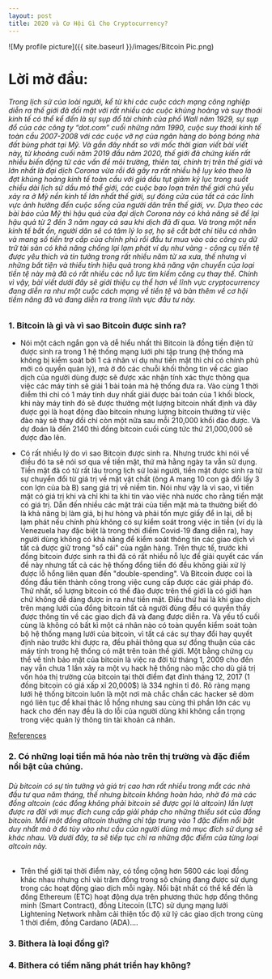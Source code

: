 ```yaml
---
layout: post
title: 2020 và Cơ Hội Gì Cho Cryptocurrency?
---
```


![My profile picture]({{ site.baseurl }}/images/Bitcoin Pic.png)

# Lời mở đầu: 

###### Trong lịch sử của loài người, kể từ khi các cuộc cách mạng công nghiệp diễn ra thế giới đã đối mặt với rất nhiều các cuộc khủng hoảng và suy thoái kinh tế có thể kể đến là sự sụp đổ tài chính của phố Wall năm 1929, sự sụp đổ của các công ty “dot.com” cuối những năm 1990, cuộc suy thoái kinh tế toàn cầu 2007-2008 với các cuộc vỡ nợ của ngân hàng do bóng bóng nhà đất bùng phát tại Mỹ. Và gần đây nhất so với mốc thời gian viết bài viết này, từ khoảng cuối năm 2019 đầu năm 2020, thế giới đã chứng kiến rất nhiều biến động từ các vấn đề môi trường, thiên tai, chính trị trên thế giới và lớn nhất là đại dịch Corona vừa rồi đã gây ra rất nhiều hệ lụy kéo theo là đợt khủng hoảng kinh tế toàn cầu với giá dầu tụt giảm kỷ lục trong suốt chiều dài lịch sử dầu mỏ thể giới, các cuộc bạo loạn trên thế giới chủ yếu xảy ra ở Mỹ nền kinh tế lớn nhất thế giới, sự đóng cửa của tất cả các lĩnh vực ảnh hưởng đến cuộc sống của người dân trên thế giới, vv. Dựa theo các bài báo của Mỹ thì hậu quả của đại dịch Corona này có khả năng sẽ để lại hậu quả từ 2 đến 3 năm ngay cả sau khi dịch đã đi qua. Và trong một nền kinh tế bất ổn, người dân sẽ có tâm lý lo sợ, họ sẽ cắt bớt chi tiêu cá nhân và mang số tiền trợ cấp của chính phủ rồi đầu tư mua vào các công cụ dữ trữ tài sản có khả năng chống lại lạm phát ví dụ như vàng - công cụ tiền tệ được yêu thich và tin tưởng trong rất nhiều năm từ xa xưa, thế nhưng vì những bất tiện và thiếu tính hiệu quả trong khả năng vận chuyển của loại tiền tệ này mà đã có rất nhiều các nỗ lực tìm kiếm công cụ thay thế. Chính vì vậy, bài viết dưới đây sẽ giới thiệu cụ thể hơn về lĩnh vực cryptocurrency đang diễn ra như một cuộc cách mạng về tiền tệ và bàn thêm về cơ hội tiềm năng đã và đang diễn ra trong lĩnh vực đầu tư này.

### 1. Bitcoin là gì và vì sao Bitcoin được sinh ra?

* Nói một cách ngắn gọn và dễ hiểu nhất thì Bitcoin là đồng tiền điện tử được sinh ra trong 1 hệ thống mạng lưới phi tập trung (hệ thống mà không bị kiểm soát bởi 1 cá nhân ví dụ như tiền mặt thì chỉ có chính phủ mới có quyền quản lý), mà ở đó các chuỗi khối thông tin về các giao dịch của người dùng được sẽ được xác nhận tính xác thực thông qua việc các máy tính sẽ giải 1 bài toán mà hệ thống đưa ra. Vào cùng 1 thời điểm thì chỉ có 1 máy tính duy nhất giải được bài toán của 1 khối block, khi này máy tính đó sẽ được thưởng một lượng bitcoin nhất định và đây được gọi là hoạt động đào bitcoin nhưng lượng bitcoin thưởng từ việc đào này sẽ thay đổi chỉ còn một nữa sau mỗi 210,000 khối đào được. Và dự đoán là đến 2140 thì đồng bitcoin cuối cùng tức thứ 21,000,000 sẽ được đào lên. 

* Có rất nhiều lý do vì sao Bitcoin được sinh ra. Nhưng trước khi nói về điều đó ta sẽ nói sơ qua về tiền mặt, thứ mà hằng ngày ta vẫn sử dụng. Tiền mặt đã có từ rất lâu trong lịch sử loài người, tiền mặt được sinh ra từ sự chuyển đổi từ giá trị về mặt vật chất (ông A mang 10 con gà đổi lấy 3 con lợn của bà B) sang giá trị về niềm tin. Nói như vậy là vì sao, vì tiền mặt có giá trị khi và chỉ khi ta khi tin vào việc nhà nước cho rằng tiền mặt có giá trị. Dẫn đến nhiều các mặt trái của tiền mặt mà ta thường biết đó là khả năng bị làm giả,  bị hư hỏng và phải tốn mực giấy để in lại, dễ bị lạm phát nếu chính phủ không có sự kiểm soát trong việc in tiền (ví dụ là Venezuela hay đặc biệt là trong thời điểm Covid-19 đang diễn ra), hay người dùng không có khả năng để kiểm soát thông tin các giao dịch vì tất cả được giữ trong "sổ cái" của ngân hàng. Trên thực tế, trước khi đồng bitcoin được sinh ra thì đã có rất nhiều nỗ lực để giải quyết các vấn đề này nhưng tất cả các hệ thống đồng tiền đó đều không giải xử lý được lỗ hổng liên quan đến "double-spending". Và Bitcoin được coi là đồng đầu tiên thành công trong việc cung cấp được các giải pháp đó. Thứ nhất, số lượng bitcoin có thể đào được trên thế giới là có giới hạn chứ không dễ dàng được in ra như tiền mặt. Điều thứ hai là khi giao dịch trên mạng lưới của đồng bitcoin tất cả người đùng đều có quyền thấy được thông tin về các giao dịch đã và đang được diễn ra. Và yếu tố cuối cùng là không có bất kì một cá nhân nào có toàn quyền kiểm soát toàn bộ hệ thống mạng lưới của bitcoin, vì tất cá các sự thay đổi hay quyết định nào trước khi được ra, đều phải thông qua sự đồng thuận của các máy tính trong hệ thống có mặt trên toàn thế giới. Một bằng chứng cụ thể về tính bảo mật của bitcoin là việc ra đời từ tháng 1, 2009 cho đến nay vẫn chưa 1 lần xảy ra một vụ hack hệ thống nào mặc cho dù giá trị vốn hóa thị trường của bitcoin tại thời điểm đạt đỉnh tháng 12, 2017 (1 đồng bitcoin có giá xấp xỉ 20,000$) là 334 nghìn tỉ đô. Rõ ràng mạng lưới hệ thống bitcoin luôn là một nơi mà chắc chắn các hacker sẽ dòm ngó liên tục để khai thác lỗ hổng nhưng sau cùng thì phần lớn các vụ hack cho đến nay đều là do lỗi của người dùng khi không cẩn trọng trong việc quản lý thông tin tài khoản cá nhân.


[References](https://drive.google.com/drive/folders/0B8dFe37lUI-RMk5wd0dkZVhsb0k)

### 2. Có những loại tiền mã hóa nào trên thị trường và đặc điểm nổi bật của chúng.

###### Dù bitcoin có sự tin tưởng và giá trị cao hơn rất nhiều trong mắt các nhà đầu tư qua năm tháng, thế nhưng bitcoin không hoàn hảo, nhờ đó mà các đồng altcoin (các đồng không phải bitcoin sẽ được gọi là altcoin) lần lượt được ra đời với mục đích cung cấp giải pháp cho những thiếu sót của đồng bitcoin. Mỗi một đồng altcoin thường chỉ tập trung vào 1 đặc điểm nổi bật duy nhất mà ở đó tùy vào như cầu của người dùng mà mục đích sử dụng sẽ khác nhau. Và dưới đây, ta sẽ tiếp tục chỉ ra những đặc điểm của từng loại altcoin này.  

* Trên thế giới tại thời điểm này, có tổng cộng hơn 5600 các loại đồng khác nhau nhưng chỉ vài trăm đồng trong sô chúng đang được sử dụng trong các hoạt động giao dịch mỗi ngày.  Nổi bật nhất có thể kể đến là đồng Ethereum (ETC) hoạt động dựa trên phương thức hợp đồng thông minh (Smart Contract), đồng Litecoin (LTC) sử dụng mạng lưới Lightening Network nhằm cải thiện tốc độ xử lý các giao dịch trong cùng 1 thời điểm, đồng Cardano (ADA).... 



### 3. Bithera là loại đồng gì?


### 4. Bithera có tiềm năng phát triển hay không? 

